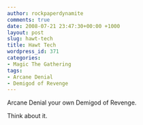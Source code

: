 ```yaml
---
author: rockpaperdynamite
comments: true
date: 2008-07-21 23:47:30+00:00 +1000
layout: post
slug: hawt-tech
title: Hawt Tech
wordpress_id: 371
categories:
- Magic The Gathering
tags:
- Arcane Denial
- Demigod of Revenge
---
```


Arcane Denial your own Demigod of Revenge.

Think about it.
